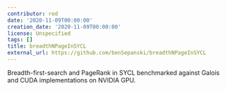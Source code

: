 ```yaml
---
contributor: rod
date: '2020-11-09T00:00:00'
creation_date: '2020-11-09T00:00:00'
license: Unspecified
tags: []
title: breadthNPageInSYCL
external_url: https://github.com/benSepanski/breadthNPageInSYCL
---
```


Breadth-first-search and PageRank in SYCL benchmarked against Galois and CUDA implementations on NVIDIA GPU.
